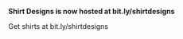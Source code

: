 <b> Shirt Designs is now hosted at bit.ly/shirtdesigns </b>

<p> Get shirts at bit.ly/shirtdesigns </p>
